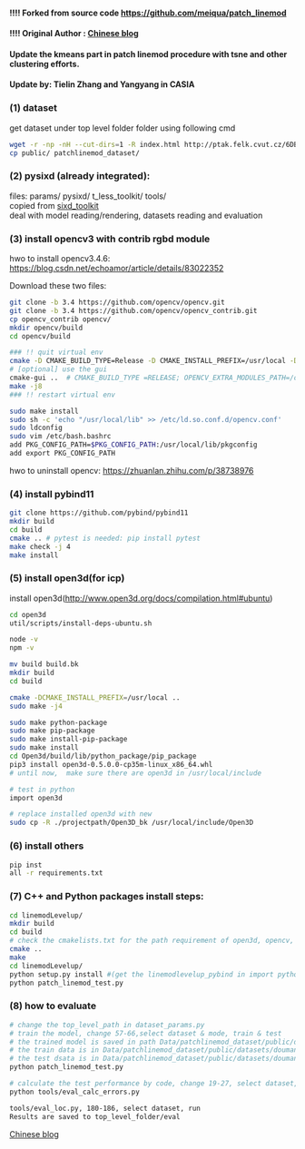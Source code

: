 #### !!!! Forked from source code https://github.com/meiqua/patch_linemod 
#### !!!! Original Author : [Chinese blog](https://zhuanlan.zhihu.com/p/45538349)

#### Update the kmeans part in patch linemod procedure with tsne and other clustering efforts.
#### Update by: Tielin Zhang and Yangyang in CASIA

### (1) dataset

get dataset under top level folder folder using following cmd  
```sh
wget -r -np -nH --cut-dirs=1 -R index.html http://ptak.felk.cvut.cz/6DB/public/
cp public/ patchlinemod_dataset/
```

### (2) pysixd (already integrated):

files: params/  pysixd/  t_less_toolkit/  tools/  
copied from [sixd_toolkit](https://github.com/thodan/sixd_toolkit)  
deal with model reading/rendering, datasets reading and evaluation  


### (3) install opencv3 with contrib rgbd module  

hwo to install opencv3.4.6: https://blog.csdn.net/echoamor/article/details/83022352

Download these two files:
```sh
git clone -b 3.4 https://github.com/opencv/opencv.git
git clone -b 3.4 https://github.com/opencv/opencv_contrib.git
cp opencv_contrib opencv/
mkdir opencv/build
cd opencv/build

### !! quit virtual env
cmake -D CMAKE_BUILD_TYPE=Release -D CMAKE_INSTALL_PREFIX=/usr/local -D OPENCV_EXTRA_MODULES_PATH=/home/bibo/Data/patchlinemod_dataset/opencv_contrib/modules ..
# [optional] use the gui
cmake-gui ..  # CMAKE_BUILD_TYPE =RELEASE; OPENCV_EXTRA_MODULES_PATH=/opencv_contrib/modules;BUILD_opencv_world=YES;
make -j8
### !! restart virtual env

sudo make install
sudo sh -c 'echo "/usr/local/lib" >> /etc/ld.so.conf.d/opencv.conf'
sudo ldconfig
sudo vim /etc/bash.bashrc
add PKG_CONFIG_PATH=$PKG_CONFIG_PATH:/usr/local/lib/pkgconfig
add export PKG_CONFIG_PATH
```
hwo to uninstall opencv:  https://zhuanlan.zhihu.com/p/38738976	

### (4) install pybind11 

```sh
git clone https://github.com/pybind/pybind11
mkdir build
cd build
cmake .. # pytest is needed: pip install pytest
make check -j 4
make install
```

### (5) install open3d(for icp)
install open3d(http://www.open3d.org/docs/compilation.html#ubuntu)
```sh
cd open3d
util/scripts/install-deps-ubuntu.sh

node -v
npm -v

mv build build.bk
mkdir build 
cd build

cmake -DCMAKE_INSTALL_PREFIX=/usr/local ..
sudo make -j4

sudo make python-package
sudo make pip-package
sudo make install-pip-package
sudo make install
cd Open3d/build/lib/python_package/pip_package
pip3 install open3d-0.5.0.0-cp35m-linux_x86_64.whl
# until now,  make sure there are open3d in /usr/local/include

# test in python
import open3d

# replace installed open3d with new  
sudo cp -R ./projectpath/Open3D_bk /usr/local/include/Open3D
```

### (6) install others
```sh
pip inst
all -r requirements.txt
```

### (7) C++ and Python packages install steps:

```sh
cd linemodLevelup/
mkdir build
cd build
# check the cmakelists.txt for the path requirement of open3d, opencv, pybind...
cmake ..
make
cd linemodLevelup/
python setup.py install #(get the linemodlevelup_pybind in import python)
python patch_linemod_test.py

```

### (8) how to evaluate
```sh
# change the top_level_path in dataset_params.py
# train the model, change 57-66,select dataset & mode, train & test 
# the trained model is saved in path Data/patchlinemod_dataset/public/datasets/doumanoglou/models/
# the train data is in Data/patchlinemod_dataset/public/datasets/doumanoglou/train
# the test dsata is in Data/patchlinemod_dataset/public/datasets/doumanoglou/test
python patch_linemod_test.py

# calculate the test performance by code, change 19-27, select dataset, run
python tools/eval_calc_errors.py

tools/eval_loc.py, 180-186, select dataset, run  
Results are saved to top_level_folder/eval  
```

[Chinese blog](https://zhuanlan.zhihu.com/p/45538349)
